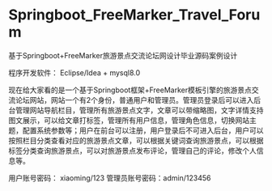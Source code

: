 # Springboot_FreeMarker_Travel_Forum
基于Springboot+FreeMarker旅游景点交流论坛网设计毕业源码案例设计

程序开发软件： Eclipse/Idea + mysql8.0

  现在给大家看的是一个基于Springboot框架+FreeMarker模板引擎的旅游景点交流论坛网站，网站一个有2个身份，普通用户和管理员。管理员登录后可以进入后台管理网站导航栏目，管理所有旅游景点文字，文章可以带缩略图，文字详情支持图文展示，可以给文章打标签，管理所有用户信息，管理角色信息，切换网站主题，配置系统参数等；用户在前台可以注册，用户登录后不可进入后台，用户可以按照栏目分类查看对应的旅游景点文章，可以根据关键词查询旅游景点，可以根据标签分类查询旅游景点，可以对旅游景点发布评论，管理自己的评论，修改个人信息等。

用户账号密码： xiaoming/123
管理员账号密码：admin/123456

